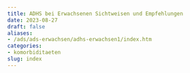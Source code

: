 ```yaml
---
title: ADHS bei Erwachsenen Sichtweisen und Empfehlungen
date: 2023-08-27
draft: false
aliases:
- /ads/ads-erwachsen/adhs-erwachsen1/index.htm
categories:
- komorbiditaeten
slug: index
---
```

